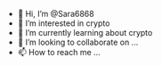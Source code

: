 - 👋 Hi, I’m @Sara6868
- 👀 I’m interested in crypto
- 🌱 I’m currently learning about crypto
- 💞️ I’m looking to collaborate on ...
- 📫 How to reach me ...

<!---
Sara6868/Sara6868 is a ✨ special ✨ repository because its `README.md` (this file) appears on your GitHub profile.
You can click the Preview link to take a look at your changes.
--->
